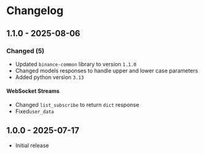 # Changelog

## 1.1.0 - 2025-08-06

### Changed (5)

- Updated `binance-common` library to version `1.1.0`
- Changed models responses to handle upper and lower case parameters
- Added python version `3.13`

#### WebSocket Streams

- Changed `list_subscribe` to return `dict` response
- Fixed`user_data`

## 1.0.0 - 2025-07-17

- Initial release